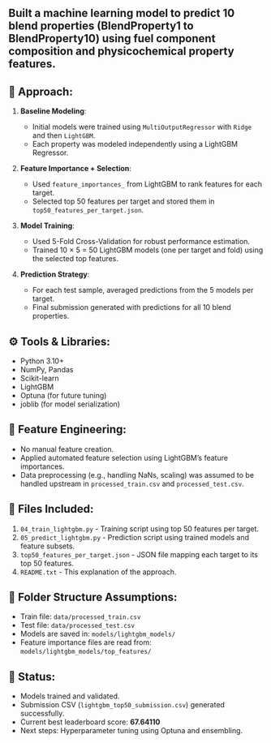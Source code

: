 ## Built a machine learning model to predict 10 blend properties (BlendProperty1 to BlendProperty10) using fuel component composition and physicochemical property features.

📌 Approach:
------------
1. **Baseline Modeling**:
   - Initial models were trained using `MultiOutputRegressor` with `Ridge` and then `LightGBM`.
   - Each property was modeled independently using a LightGBM Regressor.

2. **Feature Importance + Selection**:
   - Used `feature_importances_` from LightGBM to rank features for each target.
   - Selected top 50 features per target and stored them in `top50_features_per_target.json`.

3. **Model Training**:
   - Used 5-Fold Cross-Validation for robust performance estimation.
   - Trained 10 × 5 = 50 LightGBM models (one per target and fold) using the selected top features.

4. **Prediction Strategy**:
   - For each test sample, averaged predictions from the 5 models per target.
   - Final submission generated with predictions for all 10 blend properties.

⚙️ Tools & Libraries:
---------------------
- Python 3.10+
- NumPy, Pandas
- Scikit-learn
- LightGBM
- Optuna (for future tuning)
- joblib (for model serialization)

🧠 Feature Engineering:
------------------------
- No manual feature creation.
- Applied automated feature selection using LightGBM’s feature importances.
- Data preprocessing (e.g., handling NaNs, scaling) was assumed to be handled upstream in `processed_train.csv` and `processed_test.csv`.

📁 Files Included:
-------------------
1. `04_train_lightgbm.py` - Training script using top 50 features per target.
2. `05_predict_lightgbm.py` - Prediction script using trained models and feature subsets.
3. `top50_features_per_target.json` - JSON file mapping each target to its top 50 features.
4. `README.txt` - This explanation of the approach.

📌 Folder Structure Assumptions:
-------------------------------
- Train file: `data/processed_train.csv`
- Test file: `data/processed_test.csv`
- Models are saved in: `models/lightgbm_models/`
- Feature importance files are read from: `models/lightgbm_models/top_features/`

🎯 Status:
----------
- Models trained and validated.
- Submission CSV (`lightgbm_top50_submission.csv`) generated successfully.
- Current best leaderboard score: **67.64110**
- Next steps: Hyperparameter tuning using Optuna and ensembling.
